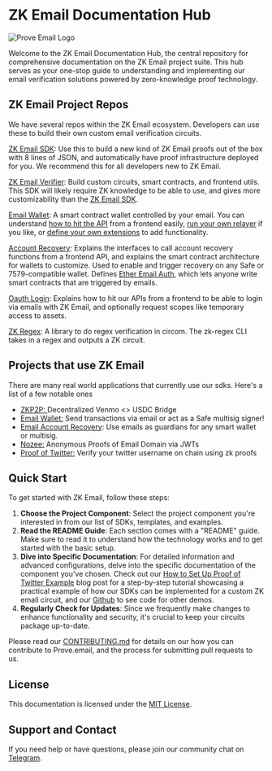# ZK Email Documentation Hub

![Prove Email Logo](.gitbook/assets/ProveEmailLogo.png)

Welcome to the ZK Email Documentation Hub, the central repository for comprehensive documentation on the ZK Email project suite. This hub serves as your one-stop guide to understanding and implementing our email verification solutions powered by zero-knowledge proof technology.

## ZK Email Project Repos

We have several repos within the ZK Email ecosystem. Developers can use these to build their own custom email verification circuits.

[ZK Email SDK](zk-email-sdk/): Use this to build a new kind of ZK Email proofs out of the box with 8 lines of JSON, and automatically have proof infrastructure deployed for you. We recommend this for all developers new to ZK Email.

[ZK Email Verifier](zk-email-verifier/): Build custom circuits, smart contracts, and frontend utils. This SDK will likely require ZK knowledge to be able to use, and gives more customizability than the [ZK Email SDK](zk-email-sdk/).

[Email Wallet](email-wallet/): A smart contract wallet controlled by your email. You can understand [how to hit the API](email-wallet/api-documentation.md) from a frontend easily, [run your own relayer](email-wallet/relayer-infrastructure.md) if you like, or [define your own extensions](email-wallet/email-wallet-extensions-sdk.md) to add functionality.

[Account Recovery](account-recovery/relayer-api.md): Explains the interfaces to call account recovery functions from a frontend API, and explains the smart contract architecture for wallets to customize. Used to enable and trigger recovery on any Safe or 7579-compatible wallet. Defines [Ether Email Auth](account-recovery/email-controlled-smart-contracts-ether-email-auth.md), which lets anyone write smart contracts that are triggered by emails.

[Oauth Login](login-with-zk-email-oauth-api.md):  Explains how to hit our APIs from a frontend to be able to login via emails with ZK Email, and optionally request scopes like temporary access to assets.

[ZK Regex](zk-regex.md): A library to do regex verification in circom. The zk-regex CLI takes in a regex and outputs a ZK circuit.

## Projects that use ZK Email

There are many real world applications that currently use our sdks. Here's a list of a few notable ones

* [ZKP2P: ](https://zkp2p.xyz/)Decentralized Venmo <> USDC Bridge
* [Email Wallet:](https://emailwallet.org) Send transactions via email or act as a Safe multisig signer!
* [Email Account Recovery](https://prove.email/blog/recovery): Use emails as guardians for any smart wallet or multisig.&#x20;
* [Nozee:](https://nozee.xyz) Anonymous Proofs of Email Domain via JWTs
* [Proof of Twitter:](https://twitter.prove.email/) Verify your twitter username on chain using zk proofs

## Quick Start

To get started with ZK Email, follow these steps:

1. **Choose the Project Component**: Select the project component you're interested in from our list of SDKs, templates, and examples.
2. **Read the README Guide**: Each section comes with a "README" guide. Make sure to read it to understand how the technology works and to get started with the basic setup.
3. **Dive into Specific Documentation**: For detailed information and advanced configurations, delve into the specific documentation of the component you've chosen. Check out our [How to Set Up Proof of Twitter Example](https://prove.email/blog/twitter) blog post for a step-by-step tutorial showcasing a practical example of how our SDKs can be implemented for a custom ZK email circuit, and our [Github](https://github.com/zkemail) to see code for other demos.
4. **Regularly Check for Updates**: Since we frequently make changes to enhance functionality and security, it's crucial to keep your circuits package up-to-date.

Please read our [CONTRIBUTING.md](contributing.md) for details on our how you can contribute to Prove.email, and the process for submitting pull requests to us.

## License

This documentation is licensed under the [MIT License](https://github.com/zkemail/prove-email-docs/blob/docs/LICENSE.md).

## Support and Contact

If you need help or have questions, please join our community chat on [Telegram](https://t.me/zkemail).
